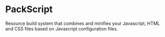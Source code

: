 PackScript
==========

Resource build system that combines and minifies your Javascript, HTML and CSS files based on Javascript configuration files.